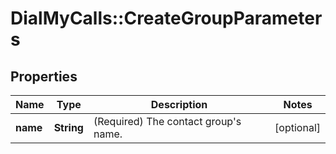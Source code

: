 # DialMyCalls::CreateGroupParameters

## Properties
Name | Type | Description | Notes
------------ | ------------- | ------------- | -------------
**name** | **String** | (Required)  The contact group&#39;s name. | [optional] 


